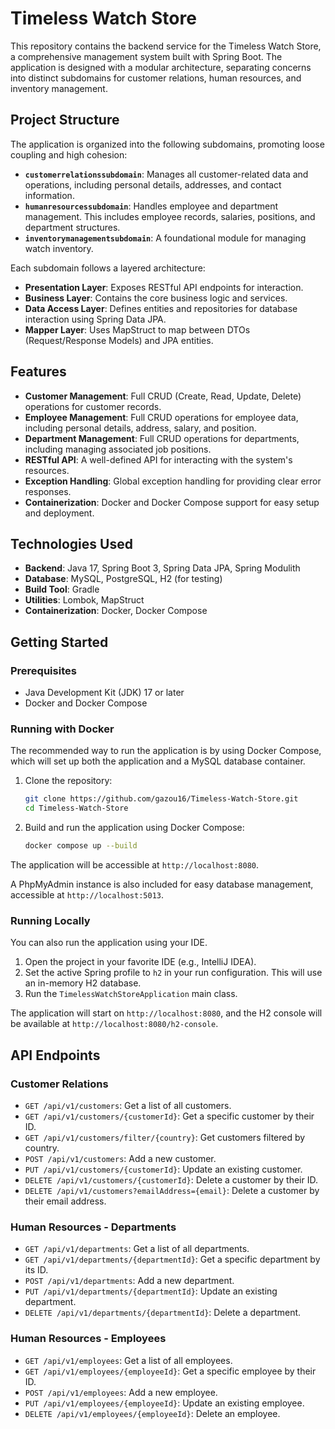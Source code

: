 # Timeless Watch Store

This repository contains the backend service for the Timeless Watch Store, a comprehensive management system built with Spring Boot. The application is designed with a modular architecture, separating concerns into distinct subdomains for customer relations, human resources, and inventory management.

## Project Structure

The application is organized into the following subdomains, promoting loose coupling and high cohesion:

*   **`customerrelationssubdomain`**: Manages all customer-related data and operations, including personal details, addresses, and contact information.
*   **`humanresourcessubdomain`**: Handles employee and department management. This includes employee records, salaries, positions, and department structures.
*   **`inventorymanagementsubdomain`**: A foundational module for managing watch inventory.

Each subdomain follows a layered architecture:
*   **Presentation Layer**: Exposes RESTful API endpoints for interaction.
*   **Business Layer**: Contains the core business logic and services.
*   **Data Access Layer**: Defines entities and repositories for database interaction using Spring Data JPA.
*   **Mapper Layer**: Uses MapStruct to map between DTOs (Request/Response Models) and JPA entities.

## Features

*   **Customer Management**: Full CRUD (Create, Read, Update, Delete) operations for customer records.
*   **Employee Management**: Full CRUD operations for employee data, including personal details, address, salary, and position.
*   **Department Management**: Full CRUD operations for departments, including managing associated job positions.
*   **RESTful API**: A well-defined API for interacting with the system's resources.
*   **Exception Handling**: Global exception handling for providing clear error responses.
*   **Containerization**: Docker and Docker Compose support for easy setup and deployment.

## Technologies Used

*   **Backend**: Java 17, Spring Boot 3, Spring Data JPA, Spring Modulith
*   **Database**: MySQL, PostgreSQL, H2 (for testing)
*   **Build Tool**: Gradle
*   **Utilities**: Lombok, MapStruct
*   **Containerization**: Docker, Docker Compose

## Getting Started

### Prerequisites

*   Java Development Kit (JDK) 17 or later
*   Docker and Docker Compose

### Running with Docker

The recommended way to run the application is by using Docker Compose, which will set up both the application and a MySQL database container.

1.  Clone the repository:
    ```bash
    git clone https://github.com/gazou16/Timeless-Watch-Store.git
    cd Timeless-Watch-Store
    ```

2.  Build and run the application using Docker Compose:
    ```bash
    docker compose up --build
    ```

The application will be accessible at `http://localhost:8080`.

A PhpMyAdmin instance is also included for easy database management, accessible at `http://localhost:5013`.

### Running Locally

You can also run the application using your IDE.
1.  Open the project in your favorite IDE (e.g., IntelliJ IDEA).
2.  Set the active Spring profile to `h2` in your run configuration. This will use an in-memory H2 database.
3.  Run the `TimelessWatchStoreApplication` main class.

The application will start on `http://localhost:8080`, and the H2 console will be available at `http://localhost:8080/h2-console`.

## API Endpoints

### Customer Relations

*   `GET /api/v1/customers`: Get a list of all customers.
*   `GET /api/v1/customers/{customerId}`: Get a specific customer by their ID.
*   `GET /api/v1/customers/filter/{country}`: Get customers filtered by country.
*   `POST /api/v1/customers`: Add a new customer.
*   `PUT /api/v1/customers/{customerId}`: Update an existing customer.
*   `DELETE /api/v1/customers/{customerId}`: Delete a customer by their ID.
*   `DELETE /api/v1/customers?emailAddress={email}`: Delete a customer by their email address.

### Human Resources - Departments

*   `GET /api/v1/departments`: Get a list of all departments.
*   `GET /api/v1/departments/{departmentId}`: Get a specific department by its ID.
*   `POST /api/v1/departments`: Add a new department.
*   `PUT /api/v1/departments/{departmentId}`: Update an existing department.
*   `DELETE /api/v1/departments/{departmentId}`: Delete a department.

### Human Resources - Employees

*   `GET /api/v1/employees`: Get a list of all employees.
*   `GET /api/v1/employees/{employeeId}`: Get a specific employee by their ID.
*   `POST /api/v1/employees`: Add a new employee.
*   `PUT /api/v1/employees/{employeeId}`: Update an existing employee.
*   `DELETE /api/v1/employees/{employeeId}`: Delete an employee.
